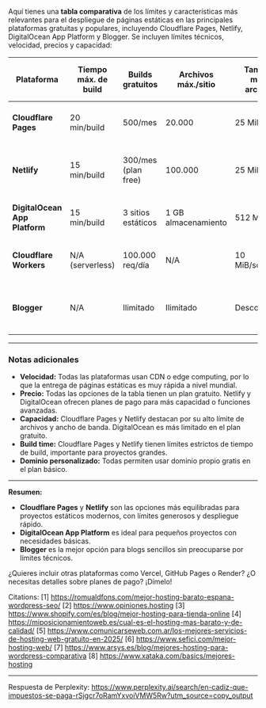 Aquí tienes una **tabla comparativa** de los límites y características más relevantes para el despliegue de páginas estáticas en las principales plataformas gratuitas y populares, incluyendo Cloudflare Pages, Netlify, DigitalOcean App Platform y Blogger. Se incluyen límites técnicos, velocidad, precios y capacidad:

| Plataforma                  | Tiempo máx. de build | Builds gratuitos      | Archivos máx./sitio  | Tamaño máx. archivo | Ancho de banda gratis      | Velocidad/Infraestructura         | Precio base      | Otras características destacadas                         |
|-----------------------------|----------------------|----------------------|----------------------|---------------------|----------------------------|-----------------------------------|------------------|----------------------------------------------------------|
| **Cloudflare Pages**        | 20 min/build         | 500/mes              | 20.000               | 25 MiB              | Ilimitado                  | Edge global, muy rápido           | Gratis           | Dominio personalizado, integración Git, SSL, CDN         |
| **Netlify**                 | 15 min/build         | 300/mes (plan free)  | 100.000              | 25 MiB              | 100 GB/mes                 | Edge CDN, rápido                  | Gratis           | Deploy automático, funciones serverless, dominio propio  |
| **DigitalOcean App Platform** | 15 min/build       | 3 sitios estáticos    | 1 GB almacenamiento  | 512 MiB/app         | 1 GB/mes                   | Infraestructura cloud, rápida      | Gratis           | Dominio propio, integración Git, upgrade fácil           |
| **Cloudflare Workers**      | N/A (serverless)     | 100.000 req/día      | N/A                  | 10 MiB/script       | Ilimitado (con límites req)| 250+ ubicaciones edge, muy rápido | Gratis           | Serverless, requiere conocimientos técnicos              |
| **Blogger**                 | N/A                  | Ilimitado            | Ilimitado            | Desconocido         | Ilimitado                  | Infraestructura Google, rápida     | Gratis           | 100% gratis, integración AdSense, dominio propio opcional|

---

### **Notas adicionales**
- **Velocidad:** Todas las plataformas usan CDN o edge computing, por lo que la entrega de páginas estáticas es muy rápida a nivel mundial.
- **Precio:** Todas las opciones de la tabla tienen un plan gratuito. Netlify y DigitalOcean ofrecen planes de pago para más capacidad o funciones avanzadas.
- **Capacidad:** Cloudflare Pages y Netlify destacan por su alto límite de archivos y ancho de banda. DigitalOcean es más limitado en el plan gratuito.
- **Build time:** Cloudflare Pages y Netlify tienen límites estrictos de tiempo de build, importante para proyectos grandes.
- **Dominio personalizado:** Todas permiten usar dominio propio gratis en el plan básico.

---

**Resumen:**  
- **Cloudflare Pages** y **Netlify** son las opciones más equilibradas para proyectos estáticos modernos, con límites generosos y despliegue rápido.
- **DigitalOcean App Platform** es ideal para pequeños proyectos con necesidades básicas.
- **Blogger** es la mejor opción para blogs sencillos sin preocuparse por límites técnicos.

¿Quieres incluir otras plataformas como Vercel, GitHub Pages o Render? ¿O necesitas detalles sobre planes de pago? ¡Dímelo!

Citations:
[1] https://romualdfons.com/mejor-hosting-barato-espana-wordpress-seo/
[2] https://www.opiniones.hosting
[3] https://www.shopify.com/es/blog/mejor-hosting-para-tienda-online
[4] https://miposicionamientoweb.es/cual-es-el-hosting-mas-barato-y-de-calidad/
[5] https://www.comunicarseweb.com.ar/los-mejores-servicios-de-hosting-web-gratuito-en-2025/
[6] https://www.sefici.com/mejor-hosting-web/
[7] https://www.arsys.es/blog/mejores-hosting-para-wordpress-comparativa
[8] https://www.xataka.com/basics/mejores-hosting

---
Respuesta de Perplexity: https://www.perplexity.ai/search/en-cadiz-que-impuestos-se-paga-rSjgcr7oRamYxvoiVMW5Rw?utm_source=copy_output

